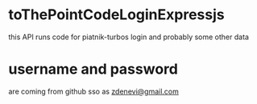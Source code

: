 # toThePointCodeLoginExpressjs
this API runs code for piatnik-turbos login and probably some other data

# username and password
are coming from github sso as zdenevi@gmail.com
